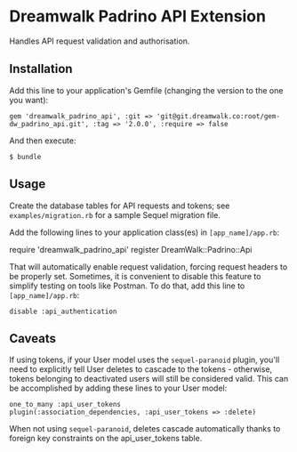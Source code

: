 # Dreamwalk Padrino API Extension

Handles API request validation and authorisation.

## Installation

Add this line to your application's Gemfile (changing the version to the one you want):

    gem 'dreamwalk_padrino_api', :git => 'git@git.dreamwalk.co:root/gem-dw_padrino_api.git', :tag => '2.0.0', :require => false

And then execute:

    $ bundle


## Usage

Create the database tables for API requests and tokens; see `examples/migration.rb` for a sample Sequel migration file.

Add the following lines to your application class(es) in `[app_name]/app.rb`:

  require 'dreamwalk_padrino_api'
  register DreamWalk::Padrino::Api

That will automatically enable request validation, forcing request headers to be properly set. Sometimes, it is convenient to disable this feature to simplify testing on tools like Postman. To do that, add this line to `[app_name]/app.rb`:

    disable :api_authentication


## Caveats

If using tokens, if your User model uses the `sequel-paranoid` plugin, you'll need to explicitly tell User deletes to cascade to the tokens - otherwise, tokens belonging to deactivated users will still be considered valid. This can be accomplished by adding these lines to your User model:

    one_to_many :api_user_tokens
    plugin(:association_dependencies, :api_user_tokens => :delete)

When not using `sequel-paranoid`, deletes cascade automatically thanks to foreign key constraints on the api_user_tokens table.